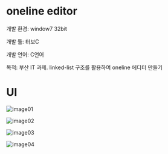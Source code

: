 # oneline editor

개발 환경: window7 32bit

개발 툴: 터보C

개발 언어: C언어

목적: 부산 IT 과제. linked-list 구조를 활용하여 oneline 에디터 만들기


# UI

![image01](https://user-images.githubusercontent.com/28644565/136661001-99c4d581-0b35-43b8-a942-f1652e060065.png)

![image02](https://user-images.githubusercontent.com/28644565/136661003-bc28c028-f5fa-4820-8a9f-89f98baf5d41.png)

![image03](https://user-images.githubusercontent.com/28644565/136661005-049d38cb-186d-46e5-b69c-8128e1bff852.png)

![image04](https://user-images.githubusercontent.com/28644565/136661006-7be014e4-4f22-4603-9fa4-90d64da10fe0.png)
